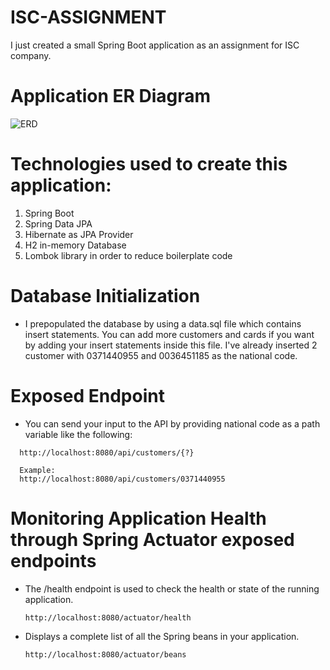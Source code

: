 # ISC-ASSIGNMENT
I just created a small Spring Boot application as an assignment for ISC company.

# Application ER Diagram



![ERD](https://imgtr.ee/images/2023/09/15/57730d2738ca1f267060697f12b3498b.png)


# Technologies used to create this application:
1. Spring Boot
2. Spring Data JPA
3. Hibernate as JPA Provider
4. H2 in-memory Database
5. Lombok library in order to reduce boilerplate code

# Database Initialization

* I prepopulated the database by using a data.sql file which contains insert statements. You can add more customers and cards if you want by adding your insert statements inside this file. I've already inserted 2 customer with 0371440955 and 0036451185 as the national code.


# Exposed Endpoint
* You can send your input to the API by providing national code as a path variable like the following:

```
  http://localhost:8080/api/customers/{?}

  Example:
  http://localhost:8080/api/customers/0371440955
```

# Monitoring Application Health through Spring Actuator exposed endpoints

* The /health endpoint is used to check the health or state of the running application.
  ```
  http://localhost:8080/actuator/health
  ```
  
* Displays a complete list of all the Spring beans in your application.
  ```
  http://localhost:8080/actuator/beans
  ```
  

